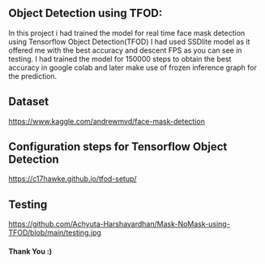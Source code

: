 ## Object Detection using TFOD:

In this project i had trained the model for real time face mask detection using Tensorflow Object Detection(TFOD)
I had used SSDlite model as it offered me with the best accuracy and descent FPS as you can see in testing.
I had trained the model for 150000 steps to obtain the best accuracy in google colab and later make use of frozen inference graph for the prediction.

## Dataset
https://www.kaggle.com/andrewmvd/face-mask-detection

## Configuration steps for Tensorflow Object Detection 
https://c17hawke.github.io/tfod-setup/

## Testing
https://github.com/Achyuta-Harshavardhan/Mask-NoMask-using-TFOD/blob/main/testing.jpg




#### Thank You :)
